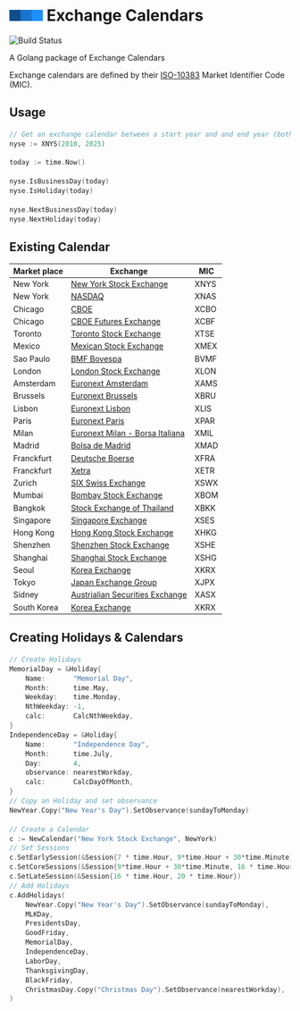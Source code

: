 # ![SCM logo](logo.png) Exchange Calendars

![Build Status](https://github.com/scmhub/calendar/workflows/Build%20and%20Test/badge.svg)

A Golang package of Exchange Calendars

Exchange calendars are defined by their [ISO-10383](https://www.iso20022.org/10383/iso-10383-market-identifier-codes) Market Identifier Code (MIC).

## Usage
```go
// Get an exchange calendar between a start year and and end year (both included)
nyse := XNYS(2010, 2025)

today := time.Now()

nyse.IsBusinessDay(today)
nyse.IsHoliday(today)

nyse.NextBusinessDay(today)
nyse.NextHoliday(today)


```
## Existing Calendar
| Market place   | Exchange                                                                                 | MIC      |
| -------------- | ---------------------------------------------------------------------------------------- | -------- |
| New York       | [New York Stock Exchange](https://www.nyse.com/index)                                    | XNYS     |
| New York       | [NASDAQ](https://www.nasdaq.com/)                                                        | XNAS     |
| Chicago        | [CBOE](http://markets.cboe.com)                                                          | XCBO     |
| Chicago        | [CBOE Futures Exchange](http://www.cfe.cboe.com)                                         | XCBF     |
| Toronto        | [Toronto Stock Exchange](https://www.tsx.com/)                                           | XTSE     |
| Mexico         | [Mexican Stock Exchange](https://www.bmv.com.mx)                                         | XMEX     |
| Sao Paulo      | [BMF Bovespa](http://www.b3.com.br/en_us/)                                               | BVMF     |
| London         | [London Stock Exchange](https://www.londonstockexchange.com)                             | XLON     |
| Amsterdam      | [Euronext Amsterdam](http://www.euronext.com)                                            | XAMS     |
| Brussels       | [Euronext Brussels](http://www.euronext.com)                                             | XBRU     |
| Lisbon         | [Euronext Lisbon](http://www.euronext.com)                                               | XLIS     |
| Paris          | [Euronext Paris](http://www.euronext.com)                                                | XPAR     |
| Milan          | [Euronext Milan - Borsa Italiana](http://www.borsaitaliana.it)                           | XMIL     |
| Madrid         | [Bolsa de Madrid](http://www.bolsamadrid.es)                                             | XMAD     |
| Franckfurt     | [Deutsche Boerse](http://www.deutsche-boerse.com)                                        | XFRA     |
| Franckfurt     | [Xetra](http://www.deutsche-boerse.com)                                                  | XETR     |
| Zurich         | [SIX Swiss Exchange](http://www.six-group.com/en/site/exchanges.html)                    | XSWX     |
| Mumbai         | [Bombay Stock Exchange](https://www.bseindia.com)                                        | XBOM     |
| Bangkok        | [Stock Exchange of Thailand](http://www.set.or.th/set/mainpage.do)                       | XBKK     |
| Singapore      | [Singapore Exchange](https://www.sgx.com)                                                | XSES     |
| Hong Kong      | [Hong Kong Stock Exchange](https://www.hkex.com.hk/index.html)                           | XHKG     |
| Shenzhen       | [Shenzhen Stock Exchange](http://www.szse.cn/English/index.html)                         | XSHE     |
| Shanghai       | [Shanghai Stock Exchange](http://www.sse.com.cn/sseportal/en/home/home.html)             | XSHG     |
| Seoul          | [Korea Exchange](http://eng.krx.co.kr)                                                   | XKRX     |
| Tokyo          | [Japan Exchange Group](https://www.jpx.co.jp/english/)                                   | XJPX     |
| Sidney         | [Austrialian Securities Exchange](https://www.asx.com.au/)                               | XASX     |
| South Korea    | [Korea Exchange](http://global.krx.co.kr)                                                | XKRX     |

<!---
| Chile          | [Santiago Stock Exchange](http://inter.bolsadesantiago.com/sitios/en/Paginas/home.aspx)  | XSGO     |
| Colombia       | [Colombia Securities Exchange](https://www.bvc.com.co/nueva/index_en.html)               | XBOG     |
| Peru           | [Lima Stock Exchange](https://www.bvl.com.pe)                                            | XLIM     |
| Iceland        | [Iceland Stock Exchange](http://www.nasdaqomxnordic.com/)                                | XICE     |
| Ireland        | [Irish Stock Exchange](http://www.ise.ie/)                                               | XDUB     |
| Denmark        | [Copenhagen Stock Exchange](http://www.nasdaqomxnordic.com/)                             | XCSE     |
| Finland        | [Helsinki Stock Exchange](http://www.nasdaqomxnordic.com/)                               | XHEL     |
| Sweden         | [Stockholm Stock Exchange](http://www.nasdaqomxnordic.com/)                              | XSTO     |
| Norway         | [Oslo Stock Exchange](https://www.oslobors.no/ob_eng/)                                   | XOSL     |
| Austria        | [Wiener Borse](https://www.wienerborse.at/en/)                                           | XWBO     |
| Czech Republic | [Prague Stock Exchange](https://www.pse.cz/en/)                                          | XPRA     |
| Hungary        | [Budapest Stock Exchange](https://bse.hu/)                                               | XBUD     |
| Poland         | [Poland Stock Exchange](http://www.gpw.pl)                                               | XWAR     |
| Greece         | [Athens Stock Exchange](http://www.helex.gr/)                                            | ASEX     |
| Turkey         | [Istanbul Stock Exchange](https://www.borsaistanbul.com/en/)                             | XIST     |
| Russia         | [Moscow Exchange](https://www.moex.com/en/)                                              | XMOS     |
| South Africa   | [Johannesburg Stock Exchange](https://www.jse.co.za/z)                                   | XJSE     |
| Malaysia       | [Malaysia Stock Exchange](http://www.bursamalaysia.com/market/)                          | XKLS     |
| Philippines    | [Philippine Stock Exchange](https://www.pse.com.ph/stockMarket/home.html)                | XPHS     |
| New Zealand    | [New Zealand Exchange](https://www.nzx.com/)                                             | XNZE     |
--->

## Creating Holidays & Calendars

```go
// Create Holidays
MemorialDay = &Holiday{
    Name:       "Memorial Day",
    Month:      time.May,
    Weekday:    time.Monday,
    NthWeekday: -1,
    calc:       CalcNthWeekday,
}
IndependenceDay = &Holiday{
    Name:       "Independence Day",
    Month:      time.July,
    Day:        4,
    observance: nearestWorkday,
    calc:       CalcDayOfMonth,
}
// Copy an Holiday and set observance
NewYear.Copy("New Year's Day").SetObservance(sundayToMonday)

// Create a Calendar
c := NewCalendar("New York Stock Exchange", NewYork)
// Set Sessions
c.SetEarlySession(&Session{7 * time.Hour, 9*time.Hour + 30*time.Minute})
c.SetCoreSessions(&Session{9*time.Hour + 30*time.Minute, 16 * time.Hour})
c.SetLateSession(&Session{16 * time.Hour, 20 * time.Hour})
// Add Holidays
c.AddHolidays(
    NewYear.Copy("New Year's Day").SetObservance(sundayToMonday),
    MLKDay,
    PresidentsDay,
    GoodFriday,
    MemorialDay,
    IndependenceDay,
    LaborDay,
    ThanksgivingDay,
    BlackFriday,
    ChristmasDay.Copy("Christmas Day").SetObservance(nearestWorkday),
)

```